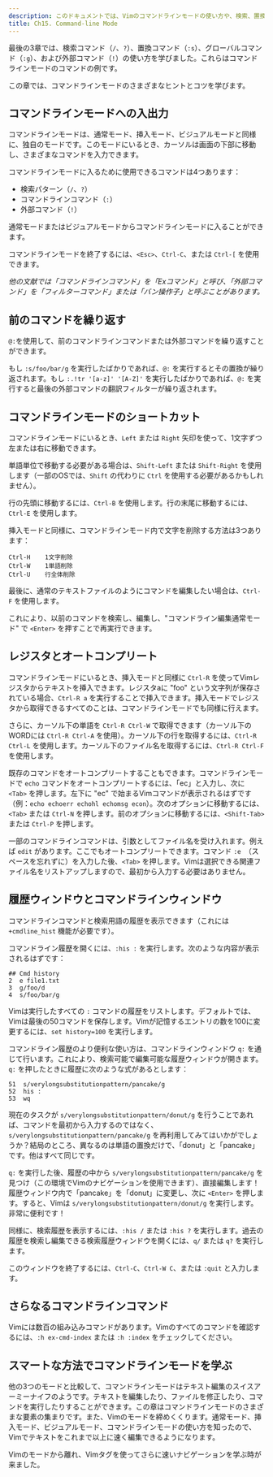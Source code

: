 ```yaml
---
description: このドキュメントでは、Vimのコマンドラインモードの使い方や、検索、置換、外部コマンドの実行方法について学びます。
title: Ch15. Command-line Mode
---
```


最後の3章では、検索コマンド（`/`、`?`）、置換コマンド（`:s`）、グローバルコマンド（`:g`）、および外部コマンド（`!`）の使い方を学びました。これらはコマンドラインモードのコマンドの例です。

この章では、コマンドラインモードのさまざまなヒントとコツを学びます。

## コマンドラインモードへの入出力

コマンドラインモードは、通常モード、挿入モード、ビジュアルモードと同様に、独自のモードです。このモードにいるとき、カーソルは画面の下部に移動し、さまざまなコマンドを入力できます。

コマンドラインモードに入るために使用できるコマンドは4つあります：
- 検索パターン（`/`、`?`）
- コマンドラインコマンド（`:`）
- 外部コマンド（`!`）

通常モードまたはビジュアルモードからコマンドラインモードに入ることができます。

コマンドラインモードを終了するには、`<Esc>`、`Ctrl-C`、または `Ctrl-[` を使用できます。

*他の文献では「コマンドラインコマンド」を「Exコマンド」と呼び、「外部コマンド」を「フィルターコマンド」または「バン操作子」と呼ぶことがあります。*

## 前のコマンドを繰り返す

`@:`を使用して、前のコマンドラインコマンドまたは外部コマンドを繰り返すことができます。

もし `:s/foo/bar/g` を実行したばかりであれば、`@:` を実行するとその置換が繰り返されます。もし `:.!tr '[a-z]' '[A-Z]'` を実行したばかりであれば、`@:` を実行すると最後の外部コマンドの翻訳フィルターが繰り返されます。

## コマンドラインモードのショートカット

コマンドラインモードにいるとき、`Left` または `Right` 矢印を使って、1文字ずつ左または右に移動できます。

単語単位で移動する必要がある場合は、`Shift-Left` または `Shift-Right` を使用します（一部のOSでは、`Shift` の代わりに `Ctrl` を使用する必要があるかもしれません）。

行の先頭に移動するには、`Ctrl-B` を使用します。行の末尾に移動するには、`Ctrl-E` を使用します。

挿入モードと同様に、コマンドラインモード内で文字を削除する方法は3つあります：

```shell
Ctrl-H    1文字削除
Ctrl-W    1単語削除
Ctrl-U    行全体削除
```
最後に、通常のテキストファイルのようにコマンドを編集したい場合は、`Ctrl-F` を使用します。

これにより、以前のコマンドを検索し、編集し、"コマンドライン編集通常モード" で `<Enter>` を押すことで再実行できます。

## レジスタとオートコンプリート

コマンドラインモードにいるとき、挿入モードと同様に `Ctrl-R` を使ってVimレジスタからテキストを挿入できます。レジスタaに "foo" という文字列が保存されている場合、`Ctrl-R a` を実行することで挿入できます。挿入モードでレジスタから取得できるすべてのことは、コマンドラインモードでも同様に行えます。

さらに、カーソル下の単語を `Ctrl-R Ctrl-W` で取得できます（カーソル下のWORDには `Ctrl-R Ctrl-A` を使用）。カーソル下の行を取得するには、`Ctrl-R Ctrl-L` を使用します。カーソル下のファイル名を取得するには、`Ctrl-R Ctrl-F` を使用します。

既存のコマンドをオートコンプリートすることもできます。コマンドラインモードで `echo` コマンドをオートコンプリートするには、「ec」と入力し、次に `<Tab>` を押します。左下に "ec" で始まるVimコマンドが表示されるはずです（例：`echo echoerr echohl echomsg econ`）。次のオプションに移動するには、`<Tab>` または `Ctrl-N` を押します。前のオプションに移動するには、`<Shift-Tab>` または `Ctrl-P` を押します。

一部のコマンドラインコマンドは、引数としてファイル名を受け入れます。例えば `edit` があります。ここでもオートコンプリートできます。コマンド `:e `（スペースを忘れずに）を入力した後、`<Tab>` を押します。Vimは選択できる関連ファイル名をリストアップしますので、最初から入力する必要はありません。

## 履歴ウィンドウとコマンドラインウィンドウ

コマンドラインコマンドと検索用語の履歴を表示できます（これには `+cmdline_hist` 機能が必要です）。

コマンドライン履歴を開くには、`:his :` を実行します。次のような内容が表示されるはずです：

```shell
## Cmd history
2  e file1.txt
3  g/foo/d
4  s/foo/bar/g
```

Vimは実行したすべての `:` コマンドの履歴をリストします。デフォルトでは、Vimは最後の50コマンドを保存します。Vimが記憶するエントリの数を100に変更するには、`set history=100` を実行します。

コマンドライン履歴のより便利な使い方は、コマンドラインウィンドウ `q:` を通じて行います。これにより、検索可能で編集可能な履歴ウィンドウが開きます。`q:` を押したときに履歴に次のような式があるとします：

```shell
51  s/verylongsubstitutionpattern/pancake/g
52  his :
53  wq
```

現在のタスクが `s/verylongsubstitutionpattern/donut/g` を行うことであれば、コマンドを最初から入力するのではなく、`s/verylongsubstitutionpattern/pancake/g` を再利用してみてはいかがでしょうか？結局のところ、異なるのは単語の置換だけで、「donut」と「pancake」です。他はすべて同じです。

`q:` を実行した後、履歴の中から `s/verylongsubstitutionpattern/pancake/g` を見つけ（この環境でVimのナビゲーションを使用できます）、直接編集します！履歴ウィンドウ内で「pancake」を「donut」に変更し、次に `<Enter>` を押します。すると、Vimは `s/verylongsubstitutionpattern/donut/g` を実行します。非常に便利です！

同様に、検索履歴を表示するには、`:his /` または `:his ?` を実行します。過去の履歴を検索し編集できる検索履歴ウィンドウを開くには、`q/` または `q?` を実行します。

このウィンドウを終了するには、`Ctrl-C`、`Ctrl-W C`、または `:quit` と入力します。

## さらなるコマンドラインコマンド

Vimには数百の組み込みコマンドがあります。Vimのすべてのコマンドを確認するには、`:h ex-cmd-index` または `:h :index` をチェックしてください。

## スマートな方法でコマンドラインモードを学ぶ

他の3つのモードと比較して、コマンドラインモードはテキスト編集のスイスアーミーナイフのようです。テキストを編集したり、ファイルを修正したり、コマンドを実行したりすることができます。この章はコマンドラインモードのさまざまな要素の集まりです。また、Vimのモードを締めくくります。通常モード、挿入モード、ビジュアルモード、コマンドラインモードの使い方を知ったので、Vimでテキストをこれまで以上に速く編集できるようになります。

Vimのモードから離れ、Vimタグを使ってさらに速いナビゲーションを学ぶ時が来ました。